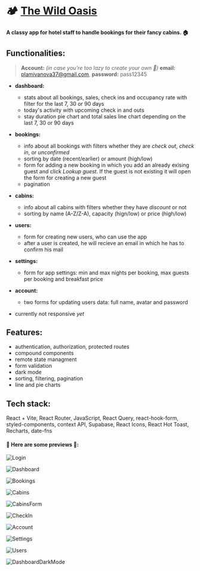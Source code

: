 # 🏕️ [The Wild Oasis](https://the-wild-oasis-six-eta.vercel.app/)
#### A classy app for hotel staff to handle bookings for their fancy cabins. 🏠

## Functionalities:

> **Account:** *(in case you're too lazy to create your own 🧐)* **email:** plamivanova37@gmail.com, **password:** pass12345

- **dashboard:** 
  - stats about all bookings, sales, check ins and occupancy rate with filter for the last 7, 30 or 90 days
  - today's activity with upcoming check in and outs
  - stay duration pie chart and total sales line chart depending on the last 7, 30 or 90 days

- **bookings:** 
  - info about all bookings with filters whether they are *check out*, *check in*, or *unconfirmed*
  - sorting by date (recent/earlier) or amount (high/low)
  - form for adding a new booking in which you add an already exising guest and click *Lookup guest*. If the guest is not existing it will open the form for creating a new guest
  - pagination

- **cabins:** 
  - info about all cabins with filters whether they have *discount* or not
  - sorting by name (A-Z/Z-A), capacity (hign/low) or price (high/low)
 
- **users:** 
  - form for creating new users, who can use the app
  - after a user is created, he will recieve an email in which he has to confirm his mail
 
- **settings:** 
  - form for app settings: min and max nights per booking, max guests per booking and breakfast price

- **account:** 
  - two forms for updating users data: full name, avatar and password
    
- currently not responsive *yet*

  
## Features:
- authentication, authorization, protected routes
- compound components
- remote state managment
- form validation
- dark mode
- sorting, filtering, pagination
- line and pie charts


## Tech stack:
React + Vite, React Router, JavaScript, React Query, react-hook-form, styled-components, context API, Supabase, React Icons, React Hot Toast, Recharts, date-fns
   
#### 🔗 Here are some previews 📸:
![Login](https://i.imgur.com/1ZBysAb.png)

![Dashboard](https://i.imgur.com/kwDfhPx.png)

![Bookings](https://i.imgur.com/JDifKlp.png)

![Cabins](https://i.imgur.com/CzsR5hH.png)

![CabinsForm](https://i.imgur.com/ghlLGM4.png)

![CheckIn](https://i.imgur.com/suaRLaL.png)

![Account](https://i.imgur.com/Gf869RE.png)

![Settings](https://i.imgur.com/j4nqKzi.png)

![Users](https://i.imgur.com/Hw3kOn0.png)

![DashboardDarkMode](https://i.imgur.com/IQz8NdU.png)

